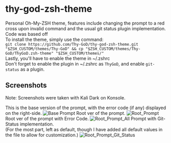 # thy-god-zsh-theme
Personal Oh-My-ZSH theme, features include changing the prompt to a red cross upon invalid command and the usual git status plugin implementation.
<br>Code was based off 
<br>To install the theme, simply use the command:<br>
```git clone https://github.com/Thy-GoD/thy-god-zsh-theme.git "$ZSH_CUSTOM/themes/Thy-GoD" && cp "$ZSH_CUSTOM/themes/Thy-GoD/ThyGoD.zsh-theme" "$ZSH_CUSTOM/themes/"```
<br>Lastly, you'll have to enable the theme in ~/.zshrc
<br>Don't forget to enable the plugin in ~/.zshrc as `ThyGoD`, and enable `git-status` as a plugin.

## Screenshots
Note: Screenshots were taken with Kali Dark on Konsole.

This is the base version of the prompt, with the error code (if any) displayed on the right-side.
![Base Prompt](/screenshots/prompt-ss-4.png)
Root ver of the prompt.
![Root_Prompt](/screenshots/prompt-ss-1.png)
Root ver of the prompt with Error Code.
![Root_Prompt_All](/screenshots/prompt-ss-2.png)
Prompt with Git-Status implementation.
<br>(For the most part, left as default, though I have added all default values in the file to allow for customization.)
![Root_Prompt_Git_Status](/screenshots/prompt-ss-3.png)

